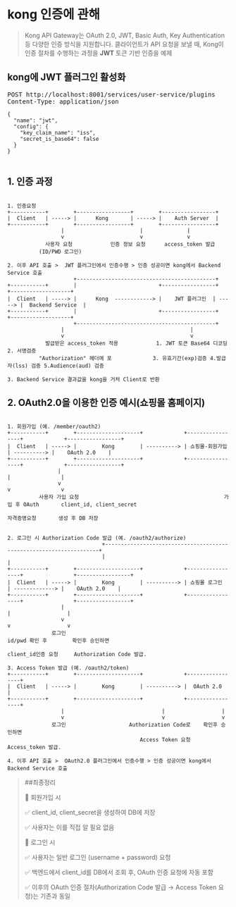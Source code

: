 # kong 인증에 관해

> Kong API Gateway는 OAuth 2.0, JWT, Basic Auth, Key Authentication 등 다양한 인증 방식을 지원합니다.
클라이언트가 API 요청을 보낼 때, Kong이 인증 절차를 수행하는 과정을 __JWT__ 토큰 기반 인증을 예제

## kong에 JWT 플러그인 활성화
<pre>
POST http://localhost:8001/services/user-service/plugins
Content-Type: application/json
<code>
{
  "name": "jwt",
  "config": {
    "key_claim_name": "iss",
    "secret_is_base64": false
  }
}
</code>
</pre>

## 1. 인증 과정
```plaintext

1. 인증요청
+-----------+        +-----------------+        +-----------------+
|  Client   | -----> |      Kong       | -----> |    Auth Server  |
+-----------+        +-----------------+        +-----------------+
                 |                        |              |
                 v                        v              v
            사용자 요청            인증 정보 요청      access_token 발급
          (ID/PWD 로그인)

2. 이후 API 호출 >  JWT 플러그인에서 인증수행 > 인증 성공이면 kong에서 Backend Service 호출
                     +--------------------------------------------+
+-----------+        |                          +-----------------+        +-------------------+
|  Client   | -----> |      Kong  ------------> |    JWT 플러그인  | -----> |  Backend Service  |
+-----------+        |                          +-----------------+        +-------------------+
                     +--------------------------------------------+
                 |                                        |
                 v                                        v
            발급받은 access_token 적용            1. JWT 토큰 Base64 디코딩 2. 서명검증
          "Authorization" 헤더에 포             3. 유효기간(exp)검증 4.발급자(lss) 검증 5.Audience(aud) 검증

3. Backend Service 결과값을 kong을 거처 Client로 반환
```

## 2. OAuth2.0을 이용한 인증 예시(쇼핑몰 홈페이지)
```plaintext

1. 회원가입 (예. /member/oauth2)
+-----------+        +--------------------+             +-----------------+             +-----------------+
|  Client   | -----> |        Kong        | ----------> | 쇼핑몰-회원가입  | ----------> |    OAuth 2.0    |
+-----------+        +--------------------+             +-----------------+             +-----------------+
                |                                                               |                |
                v                                                               v                v
          사용자 가입 요청                                              가입 후 OAuth       client_id, client_secret
                                                                       자격증명요청       생성 후 DB 저장
          

2. 로그인 시 Authorization Code 발급 (예. /oauth2/authorize)
                              +--------------------------------------------------------------------+
                              |                                                                    |
+-----------+        +--------------------+             +-----------------+                +-----------------+
|  Client   | -----> |        Kong        | ----------> | 쇼핑몰 로그인    | -------------> |    OAuth 2.0    |
+-----------+        +--------------------+             +-----------------+                +-----------------+
                 |                                                               |                  |
                 v                                                               v                  v
              로그인                                                       id/pwd 확인 후        확인후 승인하면 
                                                                          client_id인증 요청     Authorization Code 발급.

3. Access Token 발급 (예. /oauth2/token)
+-----------+        +--------------------+             +-----------------+
|  Client   | -----> |        Kong        | ----------> |  OAuth 2.0      |
+-----------+        +--------------------+             +-----------------+
                 |                               |                  |
                 v                               v                  v
              로그인                    Authorization Code로    확인후 승인하면 
                                          Access Token 요청   Access_token 발급.

4. 이후 API 호출 >  OAuth2.0 플러그인에서 인증수행 > 인증 성공이면 kong에서 Backend Service 호출
```
> ##최종정리
> 
> 🔹 회원가입 시
> 
>✅ client_id, client_secret을 생성하여 DB에 저장
> 
>✅ 사용자는 이를 직접 알 필요 없음
> 
>
>🔹 로그인 시
> 
>✅ 사용자는 일반 로그인 (username + password) 요청
> 
>✅ 백엔드에서 client_id를 DB에서 조회 후, OAuth 인증 요청에 자동 포함
> 
>✅ 이후의 OAuth 인증 절차(Authorization Code 발급 → Access Token 요청)는 기존과 동일
> 


